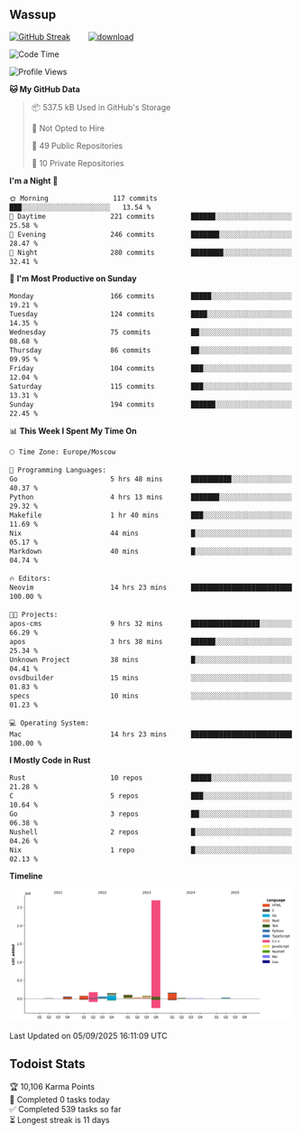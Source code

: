 ## Wassup

<!--
-->

[![GitHub Streak](http://github-readme-streak-stats.herokuapp.com?user=archeoss&theme=shades-of-purple&hide_border=true&date_format=j%20M%5B%20Y%5D)](https://git.io/streak-stats)&nbsp;&nbsp;&nbsp;&nbsp;&nbsp;&nbsp;&nbsp;&nbsp;[![download](https://user-images.githubusercontent.com/68448737/147796309-d8b65b1d-4dde-40d9-b03a-2b42aaa6cd43.jpeg)
](http://bmstu.ru/)

<!--START_SECTION:waka-->
![Code Time](http://img.shields.io/badge/Code%20Time-4%2C001%20hrs%2010%20mins-blue)

![Profile Views](http://img.shields.io/badge/Profile%20Views-0-blue)

**🐱 My GitHub Data** 

> 📦 537.5 kB Used in GitHub's Storage 
 > 
> 🚫 Not Opted to Hire
 > 
> 📜 49 Public Repositories 
 > 
> 🔑 10 Private Repositories 
 > 
**I'm a Night 🦉** 

```text
🌞 Morning                117 commits         ███░░░░░░░░░░░░░░░░░░░░░░   13.54 % 
🌆 Daytime                221 commits         ██████░░░░░░░░░░░░░░░░░░░   25.58 % 
🌃 Evening                246 commits         ███████░░░░░░░░░░░░░░░░░░   28.47 % 
🌙 Night                  280 commits         ████████░░░░░░░░░░░░░░░░░   32.41 % 
```
📅 **I'm Most Productive on Sunday** 

```text
Monday                   166 commits         █████░░░░░░░░░░░░░░░░░░░░   19.21 % 
Tuesday                  124 commits         ████░░░░░░░░░░░░░░░░░░░░░   14.35 % 
Wednesday                75 commits          ██░░░░░░░░░░░░░░░░░░░░░░░   08.68 % 
Thursday                 86 commits          ██░░░░░░░░░░░░░░░░░░░░░░░   09.95 % 
Friday                   104 commits         ███░░░░░░░░░░░░░░░░░░░░░░   12.04 % 
Saturday                 115 commits         ███░░░░░░░░░░░░░░░░░░░░░░   13.31 % 
Sunday                   194 commits         ██████░░░░░░░░░░░░░░░░░░░   22.45 % 
```


📊 **This Week I Spent My Time On** 

```text
🕑︎ Time Zone: Europe/Moscow

💬 Programming Languages: 
Go                       5 hrs 48 mins       ██████████░░░░░░░░░░░░░░░   40.37 % 
Python                   4 hrs 13 mins       ███████░░░░░░░░░░░░░░░░░░   29.32 % 
Makefile                 1 hr 40 mins        ███░░░░░░░░░░░░░░░░░░░░░░   11.69 % 
Nix                      44 mins             █░░░░░░░░░░░░░░░░░░░░░░░░   05.17 % 
Markdown                 40 mins             █░░░░░░░░░░░░░░░░░░░░░░░░   04.74 % 

🔥 Editors: 
Neovim                   14 hrs 23 mins      █████████████████████████   100.00 % 

🐱‍💻 Projects: 
apos-cms                 9 hrs 32 mins       █████████████████░░░░░░░░   66.29 % 
apos                     3 hrs 38 mins       ██████░░░░░░░░░░░░░░░░░░░   25.34 % 
Unknown Project          38 mins             █░░░░░░░░░░░░░░░░░░░░░░░░   04.41 % 
ovsdbuilder              15 mins             ░░░░░░░░░░░░░░░░░░░░░░░░░   01.83 % 
specs                    10 mins             ░░░░░░░░░░░░░░░░░░░░░░░░░   01.23 % 

💻 Operating System: 
Mac                      14 hrs 23 mins      █████████████████████████   100.00 % 
```

**I Mostly Code in Rust** 

```text
Rust                     10 repos            █████░░░░░░░░░░░░░░░░░░░░   21.28 % 
C                        5 repos             ███░░░░░░░░░░░░░░░░░░░░░░   10.64 % 
Go                       3 repos             ██░░░░░░░░░░░░░░░░░░░░░░░   06.38 % 
Nushell                  2 repos             █░░░░░░░░░░░░░░░░░░░░░░░░   04.26 % 
Nix                      1 repo              █░░░░░░░░░░░░░░░░░░░░░░░░   02.13 % 
```



**Timeline**

![Lines of Code chart](https://raw.githubusercontent.com/archeoss/archeoss/master/assets/bar_graph.png)


 Last Updated on 05/09/2025 16:11:09 UTC
<!--END_SECTION:waka-->

## Todoist Stats

<!-- TODO-IST:START -->
🏆  10,106 Karma Points           
🌸  Completed 0 tasks today           
✅  Completed 539 tasks so far           
⏳  Longest streak is 11 days
<!-- TODO-IST:END -->
